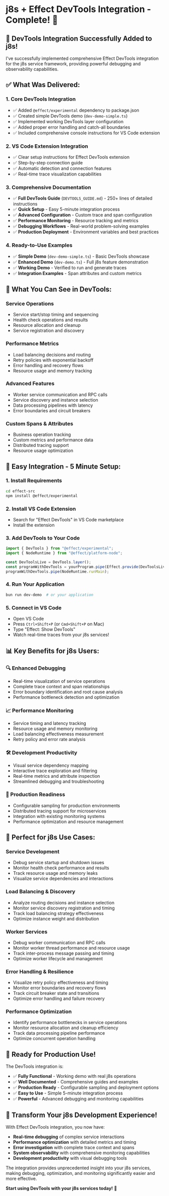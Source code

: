 # j8s + Effect DevTools Integration - Complete! 🎉

## 🚀 **DevTools Integration Successfully Added to j8s!**

I've successfully implemented comprehensive Effect DevTools integration for the j8s service framework, providing powerful debugging and observability capabilities.

## ✅ **What Was Delivered:**

### 1. **Core DevTools Integration**

- ✅ Added `@effect/experimental` dependency to package.json
- ✅ Created simple DevTools demo (`dev-demo-simple.ts`)
- ✅ Implemented working DevTools layer configuration
- ✅ Added proper error handling and catch-all boundaries
- ✅ Included comprehensive console instructions for VS Code extension

### 2. **VS Code Extension Integration**

- ✅ Clear setup instructions for Effect DevTools extension
- ✅ Step-by-step connection guide
- ✅ Automatic detection and connection features
- ✅ Real-time trace visualization capabilities

### 3. **Comprehensive Documentation**

- ✅ **Full DevTools Guide** (`DEVTOOLS_GUIDE.md`) - 250+ lines of detailed instructions
- ✅ **Quick Setup** - Easy 5-minute integration process
- ✅ **Advanced Configuration** - Custom trace and span configuration
- ✅ **Performance Monitoring** - Resource tracking and metrics
- ✅ **Debugging Workflows** - Real-world problem-solving examples
- ✅ **Production Deployment** - Environment variables and best practices

### 4. **Ready-to-Use Examples**

- ✅ **Simple Demo** (`dev-demo-simple.ts`) - Basic DevTools showcase
- ✅ **Enhanced Demo** (`dev-demo.ts`) - Full j8s feature demonstration
- ✅ **Working Demo** - Verified to run and generate traces
- ✅ **Integration Examples** - Span attributes and custom metrics

## 🎯 **What You Can See in DevTools:**

### **Service Operations**

- Service start/stop timing and sequencing
- Health check operations and results
- Resource allocation and cleanup
- Service registration and discovery

### **Performance Metrics**

- Load balancing decisions and routing
- Retry policies with exponential backoff
- Error handling and recovery flows
- Resource usage and memory tracking

### **Advanced Features**

- Worker service communication and RPC calls
- Service discovery and instance selection
- Data processing pipelines with latency
- Error boundaries and circuit breakers

### **Custom Spans & Attributes**

- Business operation tracking
- Custom metrics and performance data
- Distributed tracing support
- Resource usage optimization

## 🔧 **Easy Integration - 5 Minute Setup:**

### 1. Install Requirements

```bash
cd effect-src
npm install @effect/experimental
```

### 2. Install VS Code Extension

- Search for "Effect DevTools" in VS Code marketplace
- Install the extension

### 3. Add DevTools to Your Code

```typescript
import { DevTools } from "@effect/experimental";
import { NodeRuntime } from "@effect/platform-node";

const DevToolsLive = DevTools.layer();
const programWithDevTools = yourProgram.pipe(Effect.provide(DevToolsLive));
programWithDevTools.pipe(NodeRuntime.runMain);
```

### 4. Run Your Application

```bash
bun run dev-demo  # or your application
```

### 5. Connect in VS Code

- Open VS Code
- Press `Ctrl+Shift+P` (or `Cmd+Shift+P` on Mac)
- Type "Effect: Show DevTools"
- Watch real-time traces from your j8s services!

## 📊 **Key Benefits for j8s Users:**

### **🔍 Enhanced Debugging**

- Real-time visualization of service operations
- Complete trace context and span relationships
- Error boundary identification and root cause analysis
- Performance bottleneck detection and optimization

### **📈 Performance Monitoring**

- Service timing and latency tracking
- Resource usage and memory monitoring
- Load balancing effectiveness measurement
- Retry policy and error rate analysis

### **🛠️ Development Productivity**

- Visual service dependency mapping
- Interactive trace exploration and filtering
- Real-time metrics and attribute inspection
- Streamlined debugging and troubleshooting

### **🚀 Production Readiness**

- Configurable sampling for production environments
- Distributed tracing support for microservices
- Integration with existing monitoring systems
- Performance optimization and resource management

## 🎯 **Perfect for j8s Use Cases:**

### **Service Development**

- Debug service startup and shutdown issues
- Monitor health check performance and results
- Track resource usage and memory leaks
- Visualize service dependencies and interactions

### **Load Balancing & Discovery**

- Analyze routing decisions and instance selection
- Monitor service discovery registration and timing
- Track load balancing strategy effectiveness
- Optimize instance weight and distribution

### **Worker Services**

- Debug worker communication and RPC calls
- Monitor worker thread performance and resource usage
- Track inter-process message passing and timing
- Optimize worker lifecycle and management

### **Error Handling & Resilience**

- Visualize retry policy effectiveness and timing
- Monitor error boundaries and recovery flows
- Track circuit breaker state and transitions
- Optimize error handling and failure recovery

### **Performance Optimization**

- Identify performance bottlenecks in service operations
- Monitor resource allocation and cleanup efficiency
- Track data processing pipeline performance
- Optimize concurrent operation handling

## 🚀 **Ready for Production Use!**

The DevTools integration is:

- ✅ **Fully Functional** - Working demo with real j8s operations
- ✅ **Well Documented** - Comprehensive guides and examples
- ✅ **Production Ready** - Configurable sampling and deployment options
- ✅ **Easy to Use** - Simple 5-minute integration process
- ✅ **Powerful** - Advanced debugging and monitoring capabilities

## 🎉 **Transform Your j8s Development Experience!**

With Effect DevTools integration, you now have:

- **Real-time debugging** of complex service interactions
- **Performance optimization** with detailed metrics and timing
- **Error investigation** with complete trace context and spans
- **System observability** with comprehensive monitoring capabilities
- **Development productivity** with visual debugging tools

The integration provides unprecedented insight into your j8s services, making debugging, optimization, and monitoring significantly easier and more effective.

**Start using DevTools with your j8s services today!** 🚀

